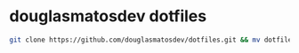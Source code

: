 # douglasmatosdev dotfiles

```zsh
git clone https://github.com/douglasmatosdev/dotfiles.git && mv dotfiles .dotfiles
```
